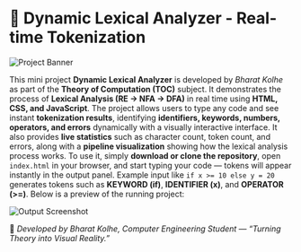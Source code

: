 # 🧩 Dynamic Lexical Analyzer - Real-time Tokenization  

![Project Banner](https://user-images.githubusercontent.com/your-username/dynamic-lexical-analyzer-banner.png)  

This mini project **Dynamic Lexical Analyzer** is developed by *Bharat Kolhe* as part of the **Theory of Computation (TOC)** subject. It demonstrates the process of **Lexical Analysis (RE → NFA → DFA)** in real time using **HTML, CSS, and JavaScript**. The project allows users to type any code and see instant **tokenization results**, identifying **identifiers, keywords, numbers, operators, and errors** dynamically with a visually interactive interface. It also provides **live statistics** such as character count, token count, and errors, along with a **pipeline visualization** showing how the lexical analysis process works. To use it, simply **download or clone the repository**, open `index.html` in your browser, and start typing your code — tokens will appear instantly in the output panel. Example input like `if x >= 10 else y = 20` generates tokens such as **KEYWORD (if)**, **IDENTIFIER (x)**, and **OPERATOR (>=)**. Below is a preview of the running project:  

![Output Screenshot](./output.png)  

📘 *Developed by Bharat Kolhe, Computer Engineering Student — “Turning Theory into Visual Reality.”*
